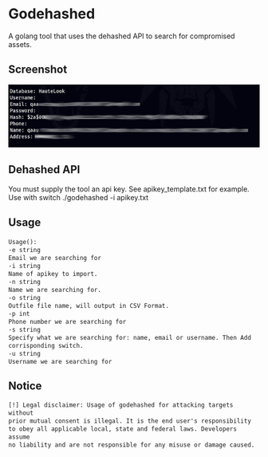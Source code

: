 # Godehashed
A golang tool that uses the dehashed API to search for compromised assets.

## Screenshot

![](screenshot.jpg)

## Dehashed API

You must supply the tool an api key. See apikey_template.txt for example.
Use with switch ./godehashed -i apikey.txt

## Usage

```
Usage():
-e string  
Email we are searching for  
-i string  
Name of apikey to import.  
-n string  
Name we are searching for.  
-o string  
Outfile file name, will output in CSV Format.  
-p int  
Phone number we are searching for  
-s string  
Specify what we are searching for: name, email or username. Then Add corrisponding switch.  
-u string  
Username we are searching for
```

## Notice

```
[!] Legal disclaimer: Usage of godehashed for attacking targets without
prior mutual consent is illegal. It is the end user's responsibility
to obey all applicable local, state and federal laws. Developers assume
no liability and are not responsible for any misuse or damage caused.
```


